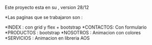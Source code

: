 Este proyecto  esta en su , version 28/12

*Las paginas que se  trabajaron son :

*INDEX : con grid y flex + bootstrap
*CONTACTOS: Con formulario
*PRODUCTOS : bootstrap
*NOSOTROS : Animacion con colores
*SERVICIOS : Animacion en libreria AOS

